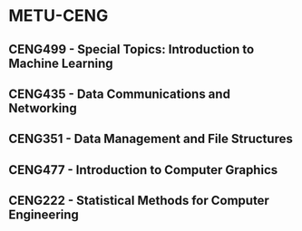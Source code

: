 # METU-CENG

## CENG499 - Special Topics: Introduction to Machine Learning
## CENG435 - Data Communications and Networking
## CENG351 - Data Management and File Structures
## CENG477 - Introduction to Computer Graphics
## CENG222 - Statistical Methods for Computer Engineering

